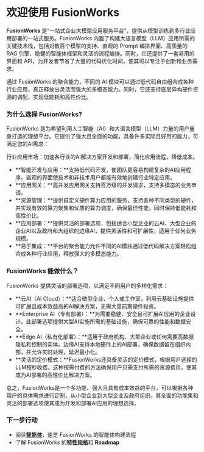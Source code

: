 # 欢迎使用 FusionWorks

**FusionWorks** 是“一站式企业大模型应用服务平台”，提供从模型训练到多行业应用部署的一站式服务。FusionWorks 内置了构建大语言模型（LLM）应用所需的关键技术栈，包括对数百个模型的支持、直观的 Prompt 编排界面、高质量的 RAG 引擎、稳健的智能体框架和灵活的流程编排。同时，它还提供了一套易用的界面和 API，为开发者节省了大量的代码优化时间，使其可以专注于创新和业务需求。

通过 FusionWorks 的聚合能力，不同的 AI 模块可以通过低代码自由组合成各种行业应用，真正释放出灵活而强大的多模态能力。同时，它还支持底层异构硬件资源的调配，实现低能耗和高性价比。

### 为什么选择 FusionWorks?

FusionWorks 是为希望利用人工智能（AI）和大语言模型（LLM）力量的用户量身打造的理想平台。它提供了强大且全面的功能，具备许多实际且好用的能力，可满足您的AI需求：

行业应用市场：加速各行业的AI解决方案开发和部署，简化应用流程，降低成本。

* **智能开发与应用：**支持低代码开发，使团队更容易构建复杂的AI应用程序。直观的界面使技术和非技术用户都能有效地创建行业特定应用。
* **应用网关：**高并发应用网关支持百万级的并发请求，支持多模态的业务申请。
* **资源管理：**提供自定义硬件算力应用的服务，支持各种不同类型的硬件，并实现有效的算力聚集和优质的算力调度，确保最佳性能，同时保持低能耗和高性价比。
* **应用部署：**提供灵活的部署选项，包括适合小型企业的云AI、大型企业的企业AI以及政府和大组织的边缘AI，提供灵活性和可扩展性，适用于任何业务规模。
* **易于集成：**平台的聚合能力允许不同的AI模块通过低代码解决方案轻松组合成各种行业应用，释放强大的多模态能力。

### FusionWorks 能做什么？

FusionWorks 提供灵活的部署选项，以满足不同用户的多样化需求：

* **云AI（AI Cloud）：**适合微型企业、个人或工作室，利用云基础设施提供可扩展且成本效益高的AI解决方案，无需大量前期硬件投资。
* **Enterprise AI（专有部署）：**为需要稳健、安全且可扩展AI应用的企业设计。此部署选项提供大型AI实施所需的基础设施，确保可靠的性能和数据安全。
* **Edge AI（私有化部署）：**适用于政府机构、大型企业或任何需要高数据隐私和控制的实体。边缘AI支持本地硬件上的AI部署，确保数据留在组织内部，并允许实时处理，延迟最小化。
* **灵活的定价模式：**FusionWorks还具备灵活的定价模式，根据用户选择的LLM按秒收费。这种按需付费的方法确保用户只需支付所需的资源费用，使其成为AI部署的高性价比解决方案。

总之，FusionWorks是一个多功能、强大且具有成本效益的平台，可以根据各种用户的具体需求进行定制，从小型企业到大型企业及政府组织。其全面的功能集和灵活的部署选项使其成为开发和部署AI应用的理想选择。

### 下一步行动

* 阅读[**智能体**](guides/agent/)，速览 FusionWorks 的智能体构建流程
* 了解 FusionWorks 的[**特性规格**](getting-started/readme/features-and-specifications.md)和 **Roadmap**
